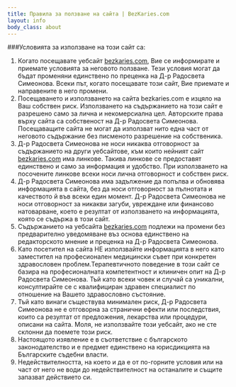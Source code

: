 ```yaml
---
title: Правила за ползване на сайта | BezKaries.com
layout: info
body_class: about
---
```

###Условията за използване на този сайт са:

1. Когато посещавате уебсайт [bezkaries.com](http://www.bezkaries.com/), Вие се информирате и приемате условията за неговото ползване. Тези условия могат да бъдат променяни единствено по преценка на Д-р Радосвета Симеонова. Всеки път, когато посещавате този сайт, Вие приемате и направените в него промени.
2. Посещаването и използването на сайта bezkaries.com е изцяло на Ваш собствен риск.
Използването на съдържанието на този сайт е разрешено само за лична и некомерсиална цел.
Авторските права върху сайта са собственост на Д-р Радосвета Симеонова. Посещаващите сайта не могат да използват нито една част от неговото съдържание без писменото разрешение на собственика.
3. Д-р Радосвета Симеонова не носи никаква отговорност за съдържанието на други уебсайтове, към които нейният сайт [bezkaries.com](http://www.bezkaries.com/) има линкове. Такива линкове се предоставят единствено и само за информация и удобство. При използването на посочените линкове всеки носи лична отговорност и собствен риск.
4. Д-р Радосвета Симеонова има задължение да попълва и обновява информацията в сайта, без да носи отговорност за пълнотата и качеството й във всеки един момент. Д-р Радосвета Симеонова не носи отговорност за никакви загуби, увреждане или финансово натоварване, което е резултат от използването на информацията, която се съдържа в този сайт.
5. Съдържанието на уебсайта [bezkaries.com](http://www.bezkaries.com/) подлежи на промени без предварително уведомяване въз основа единствено на редакторското мнение и преценка на Д-р Радосвета Симеонова.
6. Като посетител на сайта НЕ използвайте информацията в него като заместител на професионален медицински съвет при конкретен здравословен проблем.Терапевтичното поведение в този сайт се базира на професионалната компетентност и клиничен опит на Д-р Радосвета Симеонова. Тъй като всеки човек и случай са уникални, консултирайте се с квалифициран здравен специалист по отношение на Вашето здравословно състояние. 
7. Тъй като винаги съществува минимален риск, Д-р Радосвета Симеонова не е отговорна за странични ефекти или последствия, които са резултат от предложения, лекарства или процедури, описани на сайта. Моля, не използвайте този уебсайт, ако не сте склонни да поемете този риск.
8. Настоящото изявление е в съответствие с българското законодателство и е предмет единствено на юрисдикцията на Българските съдебни власти.
9. Недействителността, на което и да е от по-горните условия или на част от него не води до недействителност на останалите и същите запазват действието си.